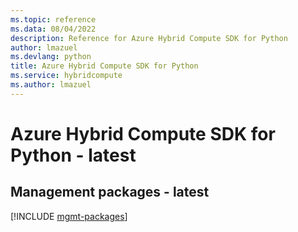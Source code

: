 ```yaml
---
ms.topic: reference
ms.data: 08/04/2022
description: Reference for Azure Hybrid Compute SDK for Python
author: lmazuel
ms.devlang: python
title: Azure Hybrid Compute SDK for Python
ms.service: hybridcompute
ms.author: lmazuel
---
```

# Azure Hybrid Compute SDK for Python - latest

## Management packages - latest
[!INCLUDE [mgmt-packages](hybrid-compute-mgmt-index.md)]